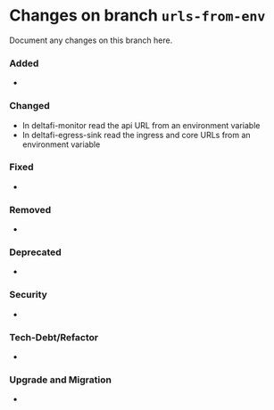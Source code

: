 # Changes on branch `urls-from-env`
Document any changes on this branch here.
### Added
- 

### Changed
- In deltafi-monitor read the api URL from an environment variable
- In deltafi-egress-sink read the ingress and core URLs from an environment variable

### Fixed
- 

### Removed
- 

### Deprecated
- 

### Security
- 

### Tech-Debt/Refactor
- 

### Upgrade and Migration
- 
